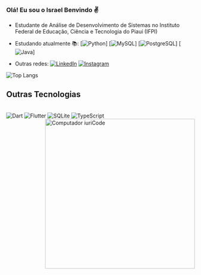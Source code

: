 ### Olá! Eu sou o Israel Benvindo ✌️
- Estudante de Análise de Desenvolvimento de Sistemas no Instituto Federal de Educação, Ciência e Tecnologia do Piauí (IFPI)
- Estudando atualmente 📚:
[![Python](https://img.shields.io/badge/Python-3776AB?style=for-the-badge&logo=python&logoColor=white)]
[![MySQL](https://img.shields.io/badge/MySQL-00000F?style=for-the-badge&logo=mysql&logoColor=white)]
[![PostgreSQL](https://img.shields.io/badge/PostgreSQL-316192?style=for-the-badge&logo=postgresql&logoColor=white)]
[![Java](https://img.shields.io/badge/Java-ED8B00?style=for-the-badge&logo=openjdk&logoColor=white)]

- Outras redes:
[![LinkedIn](https://img.shields.io/badge/LinkedIn-0077B5?style=for-the-badge&logo=linkedin&logoColor=white)](https://www.linkedin.com/in/israel-benvindo-1a7b21212/) [![Instagram](https://img.shields.io/badge/Instagram-E4405F?style=for-the-badge&logo=instagram&logoColor=white)](https://www.instagram.com/is_benvindo/)

![Top Langs](https://github-readme-stats.vercel.app/api/top-langs/?username=is-benvindo&hide_progress=false)

## Outras Tecnologias

<div style="disply: inline_block"><br/>
  <img align="center" alt="Dart" src="https://img.shields.io/badge/Dart-0175C2?style=for-the-badge&logo=dart&logoColor=white" />
  <img align="center" alt="Flutter" src="https://img.shields.io/badge/Flutter-02569B?style=for-the-badge&logo=flutter&logoColor=white" />
  <img align="center" alt="SQLite" src="https://img.shields.io/badge/SQLite-07405E?style=for-the-badge&logo=sqlite&logoColor=white" />
  <img align="center" alt="TypeScript" src="https://img.shields.io/badge/TypeScript-007ACC?style=for-the-badge&logo=typescript&logoColor=white" />
</div>



<img src="https://raw.githubusercontent.com/MicaelliMedeiros/micaellimedeiros/master/image/computer-illustration.png" min-width="400px" max-width="400px" width="400px" align="right" alt="Computador iuriCode">
